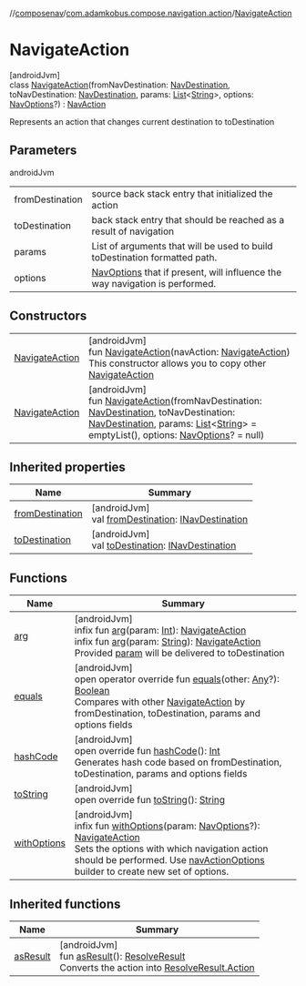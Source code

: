 //[composenav](../../../index.md)/[com.adamkobus.compose.navigation.action](../index.md)/[NavigateAction](index.md)

# NavigateAction

[androidJvm]\
class [NavigateAction](index.md)(fromNavDestination: [NavDestination](../../com.adamkobus.compose.navigation.destination/-nav-destination/index.md), toNavDestination: [NavDestination](../../com.adamkobus.compose.navigation.destination/-nav-destination/index.md), params: [List](https://kotlinlang.org/api/latest/jvm/stdlib/kotlin.collections/-list/index.html)&lt;[String](https://kotlinlang.org/api/latest/jvm/stdlib/kotlin/-string/index.html)&gt;, options: [NavOptions](../-nav-options/index.md)?) : [NavAction](../-nav-action/index.md)

Represents an action that changes current destination to toDestination

## Parameters

androidJvm

| | |
|---|---|
| fromDestination | source back stack entry that initialized the action |
| toDestination | back stack entry that should be reached as a result of navigation |
| params | List of arguments that will be used to build toDestination formatted path. |
| options | [NavOptions](../-nav-options/index.md) that if present, will influence the way navigation is performed. |

## Constructors

| | |
|---|---|
| [NavigateAction](-navigate-action.md) | [androidJvm]<br>fun [NavigateAction](-navigate-action.md)(navAction: [NavigateAction](index.md))<br>This constructor allows you to copy other [NavigateAction](index.md) |
| [NavigateAction](-navigate-action.md) | [androidJvm]<br>fun [NavigateAction](-navigate-action.md)(fromNavDestination: [NavDestination](../../com.adamkobus.compose.navigation.destination/-nav-destination/index.md), toNavDestination: [NavDestination](../../com.adamkobus.compose.navigation.destination/-nav-destination/index.md), params: [List](https://kotlinlang.org/api/latest/jvm/stdlib/kotlin.collections/-list/index.html)&lt;[String](https://kotlinlang.org/api/latest/jvm/stdlib/kotlin/-string/index.html)&gt; = emptyList(), options: [NavOptions](../-nav-options/index.md)? = null) |

## Inherited properties

| Name | Summary |
|---|---|
| [fromDestination](../-nav-action/from-destination.md) | [androidJvm]<br>val [fromDestination](../-nav-action/from-destination.md): [INavDestination](../../com.adamkobus.compose.navigation.destination/-i-nav-destination/index.md) |
| [toDestination](../-nav-action/to-destination.md) | [androidJvm]<br>val [toDestination](../-nav-action/to-destination.md): [INavDestination](../../com.adamkobus.compose.navigation.destination/-i-nav-destination/index.md) |

## Functions

| Name | Summary |
|---|---|
| [arg](arg.md) | [androidJvm]<br>infix fun [arg](arg.md)(param: [Int](https://kotlinlang.org/api/latest/jvm/stdlib/kotlin/-int/index.html)): [NavigateAction](index.md)<br>infix fun [arg](arg.md)(param: [String](https://kotlinlang.org/api/latest/jvm/stdlib/kotlin/-string/index.html)): [NavigateAction](index.md)<br>Provided [param](arg.md) will be delivered to toDestination |
| [equals](equals.md) | [androidJvm]<br>open operator override fun [equals](equals.md)(other: [Any](https://kotlinlang.org/api/latest/jvm/stdlib/kotlin/-any/index.html)?): [Boolean](https://kotlinlang.org/api/latest/jvm/stdlib/kotlin/-boolean/index.html)<br>Compares with other [NavigateAction](index.md) by fromDestination, toDestination, params and options fields |
| [hashCode](hash-code.md) | [androidJvm]<br>open override fun [hashCode](hash-code.md)(): [Int](https://kotlinlang.org/api/latest/jvm/stdlib/kotlin/-int/index.html)<br>Generates hash code based on fromDestination, toDestination, params and options fields |
| [toString](to-string.md) | [androidJvm]<br>open override fun [toString](to-string.md)(): [String](https://kotlinlang.org/api/latest/jvm/stdlib/kotlin/-string/index.html) |
| [withOptions](with-options.md) | [androidJvm]<br>infix fun [withOptions](with-options.md)(param: [NavOptions](../-nav-options/index.md)?): [NavigateAction](index.md)<br>Sets the options with which navigation action should be performed. Use [navActionOptions](../nav-action-options.md) builder to create new set of options. |

## Inherited functions

| Name | Summary |
|---|---|
| [asResult](../-nav-action/as-result.md) | [androidJvm]<br>fun [asResult](../-nav-action/as-result.md)(): [ResolveResult](../../com.adamkobus.compose.navigation.intent/-resolve-result/index.md)<br>Converts the action into [ResolveResult.Action](../../com.adamkobus.compose.navigation.intent/-resolve-result/-action/index.md) |
